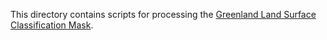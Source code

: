 This directory contains scripts for processing the [Greenland Land Surface Classification Mask](http://bprc.osu.edu/wiki/Jason_Box_Datasets#Greenland_Land_Surface_Classification_Mask).
